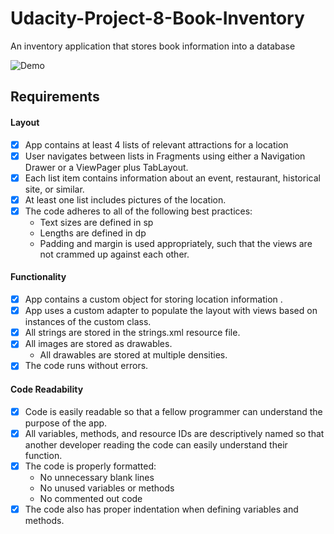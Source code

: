 # Udacity-Project-8-Book-Inventory
An inventory application that stores book information into a database

![Demo](https://user-images.githubusercontent.com/16497009/47261099-61b43280-d47d-11e8-83a7-6cab7ff1a6b9.gif)

## Requirements

#### Layout
- [x] App contains at least 4 lists of relevant attractions for a location
- [x] User navigates between lists in Fragments using either a Navigation Drawer or a ViewPager plus TabLayout.
- [x] Each list item contains information about an event, restaurant, historical site, or similar.
- [x] At least one list includes pictures of the location.
- [x] The code adheres to all of the following best practices:
     - Text sizes are defined in sp
     - Lengths are defined in dp
     - Padding and margin is used appropriately, such that the views are not crammed up against each other.

#### Functionality
- [x] App contains a custom object for storing location information .
- [x] App uses a custom adapter to populate the layout with views based on instances of the custom class.
- [x] All strings are stored in the strings.xml resource file.
- [x] All images are stored as drawables.
     - All drawables are stored at multiple densities.
- [x] The code runs without errors.

 #### Code Readability
- [x] Code is easily readable so that a fellow programmer can understand the purpose of the app.
- [x] All variables, methods, and resource IDs are descriptively named so that another developer reading the code can easily understand their function.
- [x] The code is properly formatted:
     - No unnecessary blank lines
     - No unused variables or methods
     - No commented out code
- [x] The code also has proper indentation when defining variables and methods.
